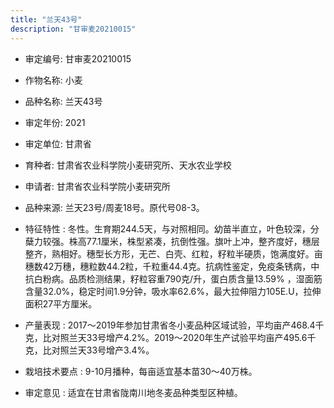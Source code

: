```yaml
---
title: "兰天43号"
description: "甘审麦20210015"
---
```

* 审定编号:  甘审麦20210015

*  作物名称:  小麦

*  品种名称:  兰天43号

*  审定年份:  2021

*  审定单位:  甘肃省

* 育种者:  甘肃省农业科学院小麦研究所、天水农业学校

*  申请者:  甘肃省农业科学院小麦研究所

*  品种来源:  兰天23号/周麦18号。原代号08-3。

*  特征特性 : 
冬性。生育期244.5天，与对照相同。幼苗半直立，叶色较深，分蘖力较强。株高77.1厘米，株型紧凑，抗倒性强。旗叶上冲，整齐度好，穗层整齐，熟相好。穗型长方形，无芒、白壳、红粒，籽粒半硬质，饱满度好。亩穗数42万穗，穗粒数44.2粒，千粒重44.4克。抗病性鉴定，免疫条锈病，中抗白粉病。品质检测结果，籽粒容重790克/升，蛋白质含量13.59% ，湿面筋含量32.0%，稳定时间1.9分钟，吸水率62.6%，最大拉伸阻力105E.U，拉伸面积27平方厘米。
 
*  产量表现 : 
2017～2019年参加甘肃省冬小麦品种区域试验，平均亩产468.4千克，比对照兰天33号增产4.2%。2019～2020年生产试验平均亩产495.6千克，比对照兰天33号增产3.4%。

*  栽培技术要点 : 
9-10月播种，每亩适宜基本苗30～40万株。

*  审定意见 : 
适宜在甘肃省陇南川地冬麦品种类型区种植。
